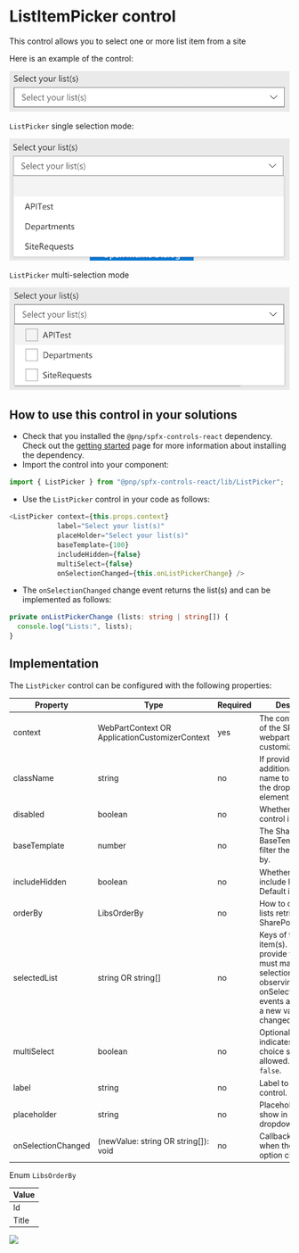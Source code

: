 # ListItemPicker control

This control allows you to select one or more list item from a site 

Here is an example of the control:

![ListPicker initial](../assets/ListPicker-initial.png)

`ListPicker` single selection mode:

![ListPicker single selection](../assets/ListPicker-single.png)

`ListPicker` multi-selection mode

![ListPicker multi selection](../assets/ListPicker-multi.png)

## How to use this control in your solutions

- Check that you installed the `@pnp/spfx-controls-react` dependency. Check out the [getting started](../#getting-started) page for more information about installing the dependency.
- Import the control into your component:

```TypeScript
import { ListPicker } from "@pnp/spfx-controls-react/lib/ListPicker";
```

- Use the `ListPicker` control in your code as follows:

```TypeScript
<ListPicker context={this.props.context}
            label="Select your list(s)"
            placeHolder="Select your list(s)"
            baseTemplate={100}
            includeHidden={false}
            multiSelect={false}
            onSelectionChanged={this.onListPickerChange} />
```

- The `onSelectionChanged` change event returns the list(s) and can be implemented as follows:

```TypeScript
private onListPickerChange (lists: string | string[]) {
  console.log("Lists:", lists);
}
```

## Implementation

The `ListPicker` control can be configured with the following properties:

| Property | Type | Required | Description |
| ---- | ---- | ---- | ---- |
| context | WebPartContext OR ApplicationCustomizerContext | yes | The context object of the SPFx loaded webpart or customizer. |
| className | string | no | If provided, additional class name to provide on the dropdown element. |
| disabled | boolean | no | Whether or not the control is disabled. |
| baseTemplate | number | no | The SharePoint BaseTemplate ID to filter the list options by. |
| includeHidden | boolean | no | Whether or not to include hidden lists. Default is `true`. |
| orderBy | LibsOrderBy | no | How to order the lists retrieved from SharePoint. |
| selectedList | string OR string[] | no | Keys of the selected item(s). If you provide this, you must maintain selection state by observing onSelectionChanged events and passing a new value in when changed. |
| multiSelect | boolean | no | Optional mode indicates if multi-choice selections is allowed. Default to `false`. |
| label | string | no | Label to use for the control. |
| placeholder | string | no | Placeholder label to show in the dropdown. |
| onSelectionChanged | (newValue: string OR string[]): void | no | Callback function when the selected option changes. |

Enum `LibsOrderBy`

| Value |
| ---- |
| Id |
| Title |

![](https://telemetry.sharepointpnp.com/sp-dev-fx-controls-react/wiki/controls/ListPicker)
